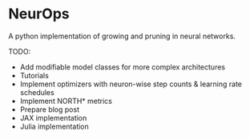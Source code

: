 # NeurOps
A python implementation of growing and pruning in neural networks.

TODO:
* Add modifiable model classes for more complex architectures
* Tutorials
* Implement optimizers with neuron-wise step counts & learning rate schedules
* Implement NORTH* metrics
* Prepare blog post
* JAX implementation
* Julia implementation